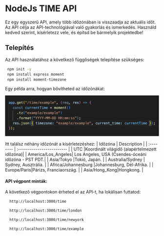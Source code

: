 # NodeJs TIME API

Ez egy egyszerű API, amely több időzónában is visszaadja az aktuális időt. Az API célja az API-technológiával való gyakorlás és ismerkedés. Használd kedved szerint, kísérletezz vele, és építsd be bármelyik projektedbe!

## Telepítés

Az API használatához a következő függőségek telepítése szükséges:

```bash
 npm init -y
 npm install express moment
 npm install moment-timezone
```

Egy példa arra, hogyan bővítheted az időzónákat:

![image](https://github.com/mrkocka/NodeJS_Time_API/blob/main/K%C3%A9perny%C5%91fot%C3%B3%202024-12-08%20-%2022.43.51.png)

Itt találsz néhány időzónát a kísérletezéshez:
| Időzóna | Description |
| :-------- | :------------------------- |
| UTC |Koordinált világidő (alapértelmezett időzóna)|
| America/Los_Angeles| Los Angeles, USA (Csendes-óceáni időzóna - PST PDT.|
| Asia/Tokyo |Tokió, Japán. |
| Australia/Sydney | Sydney, Ausztrália. |
| Africa/Johannesburg |Johannesburg, Dél-Afrika. |
| Europe/Paris|Párizs, Franciaország. |
| Asia/Hong_Kong|Hongkong. |

#### API végpont minták:

A következő végpontokon érheted el az API-t, ha lokálisan futtatod:

```http
  http://localhost:3000/time
```

```http
  http://localhost:3000/time/london
```

```http
  http://localhost:3000/time/newyork
```

```http
  http://localhost:3000/time/example
```
